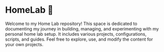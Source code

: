 # HomeLab 🏡
Welcome to my Home Lab repository! This space is dedicated to documenting my journey in building, managing, and experimenting with my personal home lab setup. It includes various projects, configurations, scripts, and guides. Feel free to explore, use, and modify the content for your own projects.
